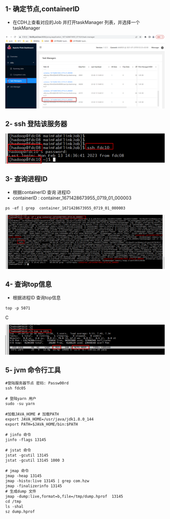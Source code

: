## 1- 确定节点,containerID

- 在CDH上查看对应的Job 并打开taskManager 列表，并选择一个taskManager

![1676270445299](assets/1676270445299.png)

## 2- ssh 登陆该服务器

![1676270502751](assets/1676270502751.png)

## 3- 查询进程ID

- 根据containerID 查询 进程ID
- containerID   :  container_1671428673955_0719_01_000003 

`ps -ef | grep  container_1671428673955_0719_01_000003`

![1676270608434](assets/1676270608434.png)

## 4- 查询top信息

- 根据进程ID 查询top信息

`top -p 5071`

C

![1676270684437](assets/1676270684437.png)



## 5- jvm 命令行工具 

``` properties
#登陆服务器节点 密码: Passw00rd
ssh fdc05  

# 登陆yarn 用户
sudo -su yarn 

#加载JAVA_HOME # 加载PATH
export JAVA_HOME=/usr/java/jdk1.8.0_144
export PATH=$JAVA_HOME/bin:$PATH

# jinfo 命令
jinfo -flags 13145

# jstat 命令
jstat -gcutil 13145
jstat -gcutil 13145 1000 3

# jmap 命令
jmap -heap 13145
jmap -histo:live 13145 | grep com.hzw
jmap -finalizerinfo 13145
# 生成dump 文件
jmap -dump:live,format=b,file=/tmp/dump.hprof  13145
cd /tmp
ls -shal 
sz dump.hprof
```







